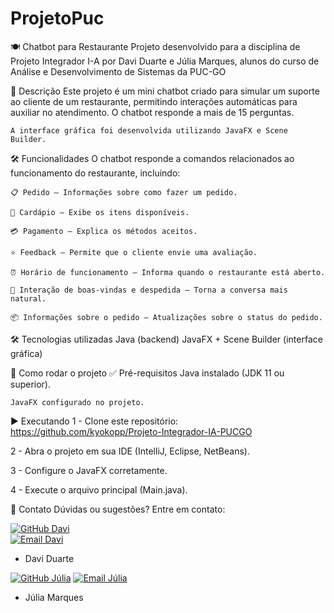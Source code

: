 # ProjetoPuc

  🍽️ Chatbot para Restaurante
    Projeto desenvolvido para a disciplina de Projeto Integrador I-A por Davi Duarte e Júlia Marques, alunos do curso de Análise e Desenvolvimento de Sistemas da PUC-GO 


  📌 Descrição
    Este projeto é um mini chatbot criado para simular um suporte ao cliente de um restaurante, permitindo interações automáticas para auxiliar no atendimento. O chatbot responde a mais de 15 perguntas.

    A interface gráfica foi desenvolvida utilizando JavaFX e Scene Builder.



  🛠️ Funcionalidades
    O chatbot responde a comandos relacionados ao funcionamento do restaurante, incluindo:

    📋 Pedido – Informações sobre como fazer um pedido.

    🍕 Cardápio – Exibe os itens disponíveis.

    💳 Pagamento – Explica os métodos aceitos.

    ⭐ Feedback – Permite que o cliente envie uma avaliação.

    ⏰ Horário de funcionamento – Informa quando o restaurante está aberto.

    👋 Interação de boas-vindas e despedida – Torna a conversa mais natural.

    📦 Informações sobre o pedido – Atualizações sobre o status do pedido.


  🛠️ Tecnologias utilizadas
      Java (backend)
      JavaFX + Scene Builder (interface gráfica)



  🚀 Como rodar o projeto
   ✅ Pré-requisitos
    Java instalado (JDK 11 ou superior).

    JavaFX configurado no projeto.

  ▶️ Executando
   1 - Clone este repositório:
    https://github.com/kyokopp/Projeto-Integrador-IA-PUCGO

   2 - Abra o projeto em sua IDE (IntelliJ, Eclipse, NetBeans).

   3 - Configure o JavaFX corretamente.

   4 - Execute o arquivo principal (Main.java).


   📩 Contato
    Dúvidas ou sugestões? Entre em contato:

    

[![GitHub Davi](https://img.shields.io/badge/GitHub-000?logo=github&style=for-the-badge)](https://github.com/kyokopp)  
[![Email Davi](https://img.shields.io/badge/Email-D14836?logo=gmail&style=for-the-badge)](mailto:barrosdaviduarte@gmail.com)

 - Davi Duarte


[![GitHub Júlia](https://img.shields.io/badge/GitHub-000?logo=github&style=for-the-badge)](https://github.com/Ryuukes) 
[![Email Júlia](https://img.shields.io/badge/Email-D14836?logo=gmail&style=for-the-badge)](mailto:juliadsouza24marques@gmail.com)  


 - Júlia Marques




